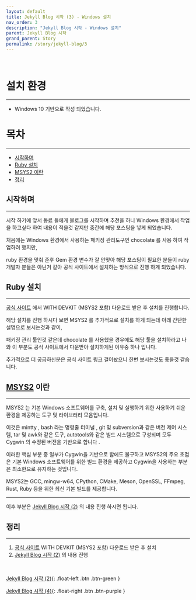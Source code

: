 ```yaml
---
layout: default
title: Jekyll Blog 시작 (3) - Windows 설치
nav_order: 3
description: "Jekyll Blog 시작 - Windows 설치"
parent: Jekyll Blog 시작
grand_parent: Story
permalink: /story/jekyll-blog/3
---
```


<br>

# 설치 환경

---
 - Windows 10 기반으로 작성 되었습니다.



# 목차

---
 - [시작하며](/story/jekyll-blog/3#시작하며)
 - [Ruby 설치](/story/jekyll-blog/3#ruby-설치)
 - [MSYS2 이란](/story/jekyll-blog/3#msys2-이란)
 - [정리](/story/jekyll-blog/3#정리)

## 시작하며

---
시작 하기에 앞서 동료 들에게 블로그를 시작하며 추천을 하니
Windows 환경에서 작업을 하고싶다 하여 내용이 적을것 같지만 중간에 해당 포스팅을 넣게 되었습니다.

처음에는 Windows 환경에서 사용하는 패키징 관리도구인 chocolate 를 사용 하여 작업하려 했지만,

ruby 환경을 맞춰 준후 Gem 환경 변수가 잘 안맞아 해당 포스팅이 필요한 분들이 ruby 개발자 분들은
아닌거 같아 공식 사이트에서 설치하는 방식으로 진행 하게 되었습니다.


## Ruby 설치

---
[공식 사이트](https://rubyinstaller.org/) 에서 WITH DEVKIT (MSYS2 포함) 다운로드 받은 후 설치를 진행합니다.

해당 설치를 진행 하시다 보면 MSYS2 를 추가적으로 설치를 하게 되는데 아래 간단한 설명으로 보시는것과 같이,

패키징 관리 툴인것 같은데 chocolate 를 사용했을 경우에도 해당 툴을 설치하라고 나와 이 부분도 공식 사이트에서
다운받아 설치하게된 이유중 하나 입니다.

추가적으로 더 궁금하신분은 공식 사이트 링크 걸어놨으니 한번 보시는것도 좋을것 같습니다.

## [MSYS2](https://www.msys2.org/) 이란

---
MSYS2 는 기본 Windows 소프트웨어를 구축, 설치 및 실행하기 위한 사용하기 쉬운 환경을 제공하는 도구 및 라이브러리 모음입니다.

이것은 mintty , bash 라는 명령줄 터미널 , git 및 subversion과 같은 버전 제어 시스템, tar 및 awk와 같은 도구, autotools와 같은 빌드 시스템으로 구성되며 모두 Cygwin 의 수정된 버전을 기반으로 합니다 .

이러한 핵심 부분 중 일부가 Cygwin을 기반으로 함에도 불구하고 MSYS2의 주요 초점은 기본 Windows 소프트웨어를 위한 빌드 환경을 제공하고 Cygwin을 사용하는 부분은 최소한으로 유지하는 것입니다. 

MSYS2는 GCC, mingw-w64, CPython, CMake, Meson, OpenSSL, FFmpeg, Rust, Ruby 등을 위한 최신 기본 빌드를 제공합니다.


---
이후 부분은 [Jekyll Blog 시작 (2)](/story/jekyll-blog/2) 의 내용 진행 하시면 됩니다.

## 정리

---
 1. [공식 사이트](https://rubyinstaller.org/) WITH DEVKIT (MSYS2 포함) 다운로드 받은 후 설치
 1. [Jekyll Blog 시작 (2)](/story/jekyll-blog/2) 의 내용 진행


<br>

[Jekyll Blog 시작 (2)](/story/jekyll-blog/2){: .float-left .btn .btn-green }

[Jekyll Blog 시작 (4)](/story/jekyll-blog/4){: .float-right .btn .btn-purple }

<br>
<br>
<br>
